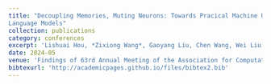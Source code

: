 ```yaml
---
title: "Decoupling Memories, Muting Neurons: Towards Pracical Machine Unlearning for Large
Language Models"
collection: publications
category: conferences
excerpt: 'Lishuai Hou, *Zixiong Wang*, Gaoyang Liu, Chen Wang, Wei Liu, Kai Peng.'
date: 2024-05
venue: 'Findings of 63rd Annual Meeting of the Association for Computational Linguistics (ACL Findings), Vienna, Austria.'
bibtexurl: 'http://academicpages.github.io/files/bibtex2.bib'
---
```

